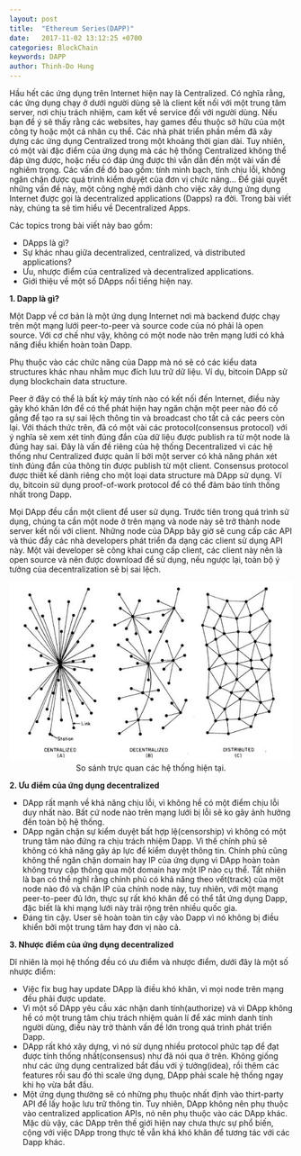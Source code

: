 ```yaml
---
layout: post
title:  "Ethereum Series(DAPP)"
date:   2017-11-02 13:12:25 +0700
categories: BlockChain
keywords: DAPP
author: Thinh-Do Hung
---
```


Hầu hết các ứng dụng trên Internet hiện nay là Centralized. Có nghĩa rằng, các ứng dụng chạy ở dưới người dùng sẽ là client kết nối với một trung tâm server, nơi chịu trách nhiệm, cam kết về service đối với người dùng. Nếu bạn để ý sẽ thấy rằng các websites, hay games đều thuộc sở hữu của một công  ty hoặc một cá nhân cụ thể. Các nhà phát triển phần mềm đã xây dựng các ứng dụng Centralized trong một khoảng thời gian dài. Tuy nhiên, có một vài đặc điểm của ứng dụng mà các hệ thống Centralized không thể đáp ứng được, hoặc nếu có đáp ứng được thì vẫn dẫn đến một vài vấn đề nghiêm trọng. Các vấn đề đó bao gồm: tính minh bạch, tính chịu lỗi, không ngăn chặn được quá trình kiểm duyệt của đơn vị chức năng… Để giải quyết những vấn đề này, một công nghệ mới dành cho việc xây dựng ứng dụng Internet được gọi là decentralized applications (Dapps) ra đời.
Trong bài viết này, chúng ta sẽ tìm hiểu về Decentralized Apps.

Các topics trong bài viết này bao gồm:
* DApps là gì?
* Sự khác nhau giữa decentralized, centralized, và distributed applications?
* Ưu, nhược điểm của centralized và decentralized applications.
* Giới thiệu về một số DApps nổi tiếng hiện nay.

**1. Dapp là gì?**

Một Dapp về cơ bản là một ứng dụng Internet nơi mà backend được chạy trên một mạng lưới peer-to-peer và source code của nó phải là open source. Với cơ chế như vậy, không có một node nào trên mạng lưới có khả năng điều khiển hoàn toàn Dapp.

Phụ thuộc vào các chức năng của Dapp mà nó sẽ có các kiểu data structures khác nhau nhằm mục đích lưu trữ dữ liệu. Ví dụ, bitcoin DApp sử dụng blockchain data structure.

Peer ở đây có thể là bất kỳ máy tính nào có kết nối đến Internet, điều này gây khó khăn lớn để có thể phát hiện hay ngăn chặn một peer nào đó cố gắng để tạo ra sự sai lệch thông tin và broadcast cho tất cả các peers còn lại. Với thách thức trên, đã có một vài các protocol(consensus protocol) với ý nghĩa sẽ xem xét tính đúng đắn của dữ liệu được publish ra từ một node là đúng hay sai. Đây là vấn đề riêng của hệ thống Decentralized vì các hệ thống như Centralized được quản lí bởi một server có khả năng phán xét tính đúng đắn của thông tin được publish từ một client.
Consensus protocol được thiết kế dành riêng cho một loại data structure mà DApp sử dụng. Ví dụ, bitcoin sử dụng proof-of-work protocol để có thể đảm bảo tính thống nhất trong Dapp.

Mọi DApp đều cần một client để user sử dụng. Trước tiên trong quá trình sử dụng, chúng ta cần một node ở trên mạng và node này sẽ trở thành node server kết nối với client. Những node của DApp bây giờ sẽ cung cấp các API và thúc đẩy các nhà developers phát triển đa dạng các client sử dụng API này.  Một vài developer sẽ công khai cung cấp client, các client này nên là open source và nên được download để sử dụng, nếu ngược lại, toàn bộ ý tưởng của decentralization sẽ bị sai lệch.
<center>
    <img src="/assets/img/centralized_decentralized_distributed.jpeg">
</center>
<center>
So sánh trực quan các hệ thống hiện tại.

</center>


**2. Ưu điểm của ứng dụng decentralized**

* DApp rất mạnh về khả năng chịu lỗi, vì không hề có một điểm chịu lỗi duy nhất nào. Bất cứ node nào trên mạng lưới bị lỗi sẽ ko gây ảnh hưởng đến toàn bộ hệ thống.
* DApp ngăn chặn sự kiểm duyệt bất hợp lệ(censorship) vì không có một trung tâm nào đứng ra chịu trách nhiệm Dapp.  Vì thế chính phủ sẽ không có khả năng gây áp lực để kiểm duyệt thông tin. Chính phủ cũng không thể ngăn chặn domain hay IP của ứng dụng vì DApp hoàn toàn không truy cập thông qua một domain hay một IP nào cụ thể. Tất nhiên là bạn có thể nghĩ rằng chính phủ có khả năng theo vết(track) của một node nào đó và chặn IP của chính node này, tuy nhiên, với một mạng peer-to-peer đủ lớn, thực sự rất khó khăn để có thể tắt ứng dụng Dapp, đặc biết là khi mạng lưới này trải rộng trên nhiều quốc gia.
* Đáng tin cậy. User sẽ hoàn toàn tin cậy vào Dapp vì nó không bị điều khiển bởi một trung tâm hay đơn vị nào cả.

**3. Nhược điểm của ứng dụng decentralized**

Dĩ nhiên là mọi hệ thống đều có ưu điểm và nhược điểm, dưới đây là một số nhược điểm:
* Việc fix bug hay update DApp là điều khó khăn, vì mọi node trên mạng đều phải được update.
* Vì một số DApp yêu cầu xác nhận danh tính(authorize) và vì DApp không hề có một trung tâm chịu trách nhiệm quản lí để xác mình danh tính người dùng, điều này trở thành vấn đề lớn trong quá trình phát triển Dapp.
* DApp rất khó xây dựng, vì nó sử dụng nhiều protocol phức tạp để đạt được tính thống nhất(consensus) như đã nói qua ở trên. Không giống như các ứng dụng centralized bắt đầu với ý tưởng(idea), rồi thêm các features rồi sau đó thì scale ứng dụng, DApp phải scale hệ thống ngay khi họ vừa bắt đầu.
* Một ứng dụng thường sẽ có những phụ thuộc nhất định vào thirt-party API để lấy hoặc lưu trữ thông tin. Tuy nhiên, DApp không nên phụ thuộc vào centralized application APIs, nó nên phụ thuộc vào các DApp khác. Mặc dù vậy, các DApp trên thế giới hiện nay chưa thực sự phổ biến, cộng với việc DApp trong thực tế vẫn khá khó khăn để tương tác với các Dapp khác.
